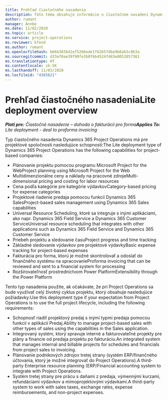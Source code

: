```yaml
---
title: Prehľad čiastočného nasadenia
description: Táto téma obsahuje informácie o čiastočnom nasadení Dynamics 365 Project Operations.
author: rumant
manager: Annbe
ms.date: 11/02/2020
ms.topic: article
ms.service: project-operations
ms.reviewer: kfend
ms.author: rumant
ms.openlocfilehash: b66b3656d1ef5266ede1f62657dbe9b8a63c863a
ms.sourcegitcommit: d33ef0ae39f90fe3b0f6b4524f483e8052057361
ms.translationtype: HT
ms.contentlocale: sk-SK
ms.lasthandoff: 11/03/2020
ms.locfileid: "4365621"
---
```

# <a name="lite-deployment-overview"></a><span data-ttu-id="b5719-103">Prehľad čiastočného nasadenia</span><span class="sxs-lookup"><span data-stu-id="b5719-103">Lite deployment overview</span></span>

<span data-ttu-id="b5719-104">_**Platí pre:** Čiastočné nasadenie – dohoda o fakturácii pro forma_</span><span class="sxs-lookup"><span data-stu-id="b5719-104">_**Applies To:** Lite deployment - deal to proforma invoicing_</span></span>

<span data-ttu-id="b5719-105">Typ čiastočného nasadenia Dynamics 365 Project Operations má pre projektové spoločnosti nasledujúce schopnosti:</span><span class="sxs-lookup"><span data-stu-id="b5719-105">The Lite deployment type of Dynamics 365 Project Operations has the following capabilities for project-based companies:</span></span>

- <span data-ttu-id="b5719-106">Plánovanie projektu pomocou programu Microsoft Project for the Web</span><span class="sxs-lookup"><span data-stu-id="b5719-106">Project planning using Microsoft Project for the Web</span></span>
- <span data-ttu-id="b5719-107">Multidimenzionálne ceny a náklady na pracovné zdroje</span><span class="sxs-lookup"><span data-stu-id="b5719-107">Multi-dimensional pricing and costing for labor resources</span></span>
- <span data-ttu-id="b5719-108">Cena podľa kategórie pre kategórie výdavkov</span><span class="sxs-lookup"><span data-stu-id="b5719-108">Category-based pricing for expense categories</span></span>
- <span data-ttu-id="b5719-109">Projektové riadenie predaja pomocou funkcií Dynamics 365 Sales</span><span class="sxs-lookup"><span data-stu-id="b5719-109">Project-based sales management using Dynamics 365 Sales capabilities</span></span>
- <span data-ttu-id="b5719-110">Universal Resource Scheduling, ktoré sa integruje s inými aplikáciami, ako napr. Dynamics 365 Field Service a Dynamics 365 Customer Service</span><span class="sxs-lookup"><span data-stu-id="b5719-110">Universal resource scheduling that integrates with other applications such as Dynamics 365 Field Service and Dynamics 365 Customer Service</span></span>
- <span data-ttu-id="b5719-111">Priebeh projektu a sledovanie času</span><span class="sxs-lookup"><span data-stu-id="b5719-111">Project progress and time tracking</span></span>
- <span data-ttu-id="b5719-112">Základné sledovanie výdavkov pre projektové výdavky</span><span class="sxs-lookup"><span data-stu-id="b5719-112">Basic expense tracking for project-based expenses</span></span>
- <span data-ttu-id="b5719-113">Fakturácia pro forma, ktorú je možné skontrolovať a odoslať do finančného systému na spracovanie</span><span class="sxs-lookup"><span data-stu-id="b5719-113">Proforma invoicing that can be reviewed and sent to a financial system for processing</span></span>
- <span data-ttu-id="b5719-114">Rozširovateľnosť prostredníctvom Power Platform</span><span class="sxs-lookup"><span data-stu-id="b5719-114">Extensibility through the Power Platform</span></span>

<span data-ttu-id="b5719-115">Tento typ nasadenia použite, ak očakávate, že pri Project Operations sa bude využívať celý životný cyklus projektu, ktorý obsahuje nasledujúce požiadavky:</span><span class="sxs-lookup"><span data-stu-id="b5719-115">Use this deployment type if your expectation from Project Operations is to use the full project lifecycle, including the following requirements:</span></span>

- <span data-ttu-id="b5719-116">Schopnosť riadiť projektový predaj s inými typmi predaja pomocou funkcií v aplikácii Predaj.</span><span class="sxs-lookup"><span data-stu-id="b5719-116">Ability to manage project-based sales with other types of sales using the capabilities in the Sales application.</span></span>
- <span data-ttu-id="b5719-117">Integrovaný systém, ktorý spravuje interné a fakturovateľné projekty pre plány a financie od predaja projektu po fakturáciu.</span><span class="sxs-lookup"><span data-stu-id="b5719-117">An integrated system that manages internal and billable projects for schedules and financials from project sales to invoicing.</span></span>
- <span data-ttu-id="b5719-118">Plánovanie podnikových zdrojov tretej strany (systém ERP/finančného účtovania, ktorý je možné integrovať do Project Operations).</span><span class="sxs-lookup"><span data-stu-id="b5719-118">A third-party Enterprise resource planning (ERP/Financial accounting system to integrate with Project Operations.</span></span>
- <span data-ttu-id="b5719-119">Systém tretej strany pre prácu s daňami z predaja, výmennými kurzami, refundáciami výdavkov a mimoprojektovými výdavkami.</span><span class="sxs-lookup"><span data-stu-id="b5719-119">A third-party system to work with sales taxes, exchange rates, expense reimbursements, and non-project expenses.</span></span>
